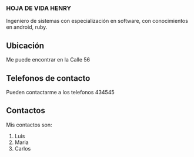 ### HOJA DE VIDA HENRY

Ingeniero de sistemas con especialización en software, con conocimientos en android, ruby.

## Ubicación
Me puede encontrar en la Calle 56

## Telefonos de contacto
Pueden contactarme a los telefonos 434545

## Contactos

Mis contactos son:

1. Luis
2. Maria
3. Carlos
